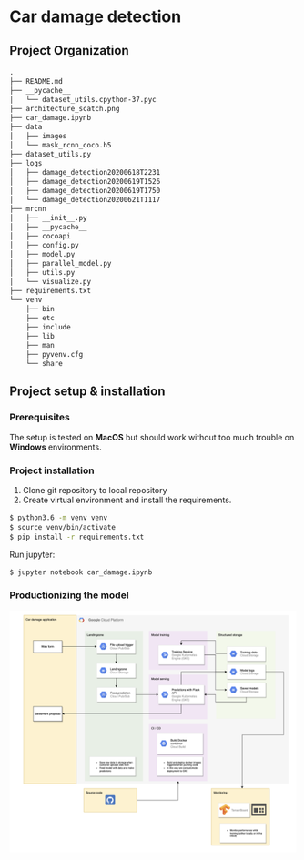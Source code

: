 # Car damage detection

## Project Organization

```
.
├── README.md
├── __pycache__
│   └── dataset_utils.cpython-37.pyc
├── architecture_scatch.png
├── car_damage.ipynb
├── data
│   ├── images
│   └── mask_rcnn_coco.h5
├── dataset_utils.py
├── logs
│   ├── damage_detection20200618T2231
│   ├── damage_detection20200619T1526
│   ├── damage_detection20200619T1750
│   └── damage_detection20200621T1117
├── mrcnn
│   ├── __init__.py
│   ├── __pycache__
│   ├── cocoapi
│   ├── config.py
│   ├── model.py
│   ├── parallel_model.py
│   ├── utils.py
│   └── visualize.py
├── requirements.txt
└── venv
    ├── bin
    ├── etc
    ├── include
    ├── lib
    ├── man
    ├── pyvenv.cfg
    └── share

```

## Project setup & installation

### Prerequisites
The setup is tested on **MacOS** but should work without too much trouble on **Windows** environments.


### Project installation
1. Clone git repository to local repository
2. Create virtual environment and install the requirements.
```bash
$ python3.6 -m venv venv
$ source venv/bin/activate
$ pip install -r requirements.txt
```
Run jupyter:
```bash
$ jupyter notebook car_damage.ipynb
```

### Productionizing the model 
![](architecture.png)











